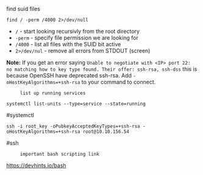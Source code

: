 
find suid files
```
find / -perm /4000 2>/dev/null
```


- `/` - start looking recursivly from the root directory
- `-perm` - specify file permission we are looking for
- `/4000` - list all files with the SUID bit active
- `2>/dev/nul` - remove all errors from STDOUT (screen)



**Note:** If you get an error saying `Unable to negotiate with <IP> port 22: no matching how to key type found. Their offer: ssh-rsa, ssh-dss` this is because OpenSSH have deprecated ssh-rsa. Add `-oHostKeyAlgorithms=+ssh-rsa` to your command to connect.


		 list up running services

```
systemctl list-units --type=service --state=running
```
#systemctl 



```
ssh -i root_key -oPubkeyAcceptedKeyTypes=+ssh-rsa -oHostKeyAlgorithms=+ssh-rsa root@10.10.156.54
```
#ssh 

		 important bash scripting link 
https://devhints.io/bash
